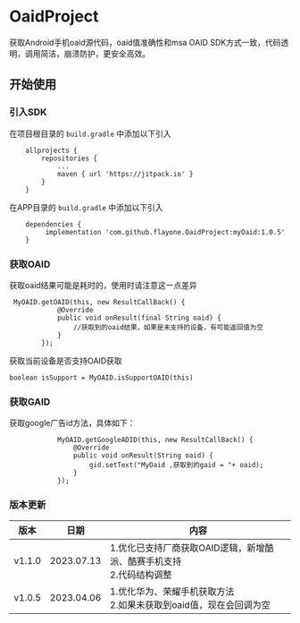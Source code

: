 # OaidProject

获取Android手机oaid源代码，oaid值准确性和msa OAID SDK方式一致，代码透明，调用简洁，崩溃防护，更安全高效。

## 开始使用

### 引入SDK

在项目根目录的 `build.gradle` 中添加以下引入

```
	allprojects {
		repositories {
			...
			maven { url 'https://jitpack.io' }
		}
	}
```

在APP目录的 `build.gradle` 中添加以下引入

```
	dependencies {
	     implementation 'com.github.flayone.OaidProject:myOaid:1.0.5'
	}
```

### 获取OAID

获取oaid结果可能是耗时的，使用时请注意这一点差异

```
 MyOAID.getOAID(this, new ResultCallBack() {
            @Override
            public void onResult(final String oaid) {
                //获取到的oaid结果，如果是未支持的设备，有可能返回值为空
            }
        });
```

获取当前设备是否支持OAID获取

```
boolean isSupport = MyOAID.isSupportOAID(this)
```

### 获取GAID

获取google广告id方法，具体如下：

```
            MyOAID.getGoogleADID(this, new ResultCallBack() {
                @Override
                public void onResult(String oaid) {
                    gid.setText("MyOaid ,获取到的gaid = "+ oaid);
                }
            });
```

### 版本更新

| 版本     | 日期         | 内容                                         | 
|--------|------------|--------------------------------------------|
|v1.1.0 | 2023.07.13 |1.优化已支持厂商获取OAID逻辑，新增酷派、酷赛手机支持 <br/>2.代码结构调整 |
| v1.0.5 | 2023.04.06 | 1.优化华为、荣耀手机获取方法 <br/>2.如果未获取到oaid值，现在会回调为空 |